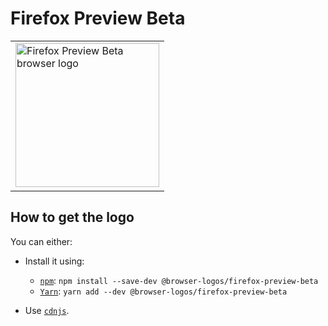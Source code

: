 Firefox Preview Beta
====================

<table>
    <tr height=240>
        <td>
            <a href="https://github.com/alrra/browser-logos/tree/d6bc197b8bc727b2c2e5c0223e2643e368fd1b16/src/firefox-preview-beta">
                <img width=230 src="https://raw.githubusercontent.com/alrra/browser-logos/d6bc197b8bc727b2c2e5c0223e2643e368fd1b16/src/firefox-preview-beta/firefox-preview-beta.svg?sanitize=true" alt="Firefox Preview Beta browser logo">
            </a>
        </td>
    </tr>
</table>

How to get the logo
-------------------

You can either:

* Install it using:

  * [`npm`][npm]: `npm install --save-dev @browser-logos/firefox-preview-beta`
  * [`Yarn`][yarn]: `yarn add --dev @browser-logos/firefox-preview-beta`

* Use [`cdnjs`][cdnjs].

<!-- Link labels: -->

[cdnjs]: https://cdnjs.com/libraries/browser-logos
[npm]: https://www.npmjs.com/
[yarn]: https://yarnpkg.com/
